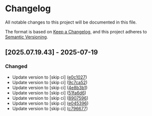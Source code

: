 # Changelog

All notable changes to this project will be documented in this file.

The format is based on [Keep a Changelog](https://keepachangelog.com/en/1.0.0/),
and this project adheres to [Semantic Versioning](https://semver.org/spec/v2.0.0.html).

## [2025.07.19.43] - 2025-07-19

### Changed

* Update version to  [skip ci] ([e0c1027](https://github.com/N6REJ/mod_bearslivesearch/commit/e0c1027))
* Update version to  [skip ci] ([9c7ca52](https://github.com/N6REJ/mod_bearslivesearch/commit/9c7ca52))
* Update version to  [skip ci] ([4e8b3b1](https://github.com/N6REJ/mod_bearslivesearch/commit/4e8b3b1))
* Update version to  [skip ci] ([51fa6d6](https://github.com/N6REJ/mod_bearslivesearch/commit/51fa6d6))
* Update version to  [skip ci] ([8907596](https://github.com/N6REJ/mod_bearslivesearch/commit/8907596))
* Update version to  [skip ci] ([e045396](https://github.com/N6REJ/mod_bearslivesearch/commit/e045396))
* Update version to  [skip ci] ([c796677](https://github.com/N6REJ/mod_bearslivesearch/commit/c796677))

